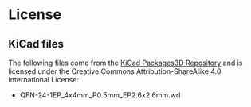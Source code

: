 # License

## KiCad files

The following files come from the [KiCad Packages3D Repository](https://gitlab.com/kicad/libraries/kicad-packages3D) and is licensed under the Creative Commons Attribution-ShareAlike 4.0 International License:

* QFN-24-1EP_4x4mm_P0.5mm_EP2.6x2.6mm.wrl


